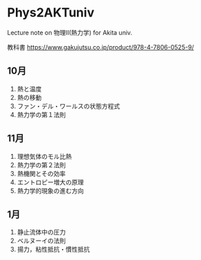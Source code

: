 # Phys2AKTuniv
Lecture note on 物理II(熱力学)  for Akita univ.

教科書 https://www.gakujutsu.co.jp/product/978-4-7806-0525-9/

## 10月

<!--教科書14章-->
1. 熱と温度
1. 熱の移動
1. ファン・デル・ワールスの状態方程式
1. 熱力学の第１法則 <!--教科書15章-->

## 11月

1. 理想気体のモル比熱
1. 熱力学の第２法則
1. 熱機関とその効率
1. エントロピー増大の原理
1. 熱力学的現象の進む方向

<!--
## 12月 II. 熱力学の発展と応用（留野先生）
第１０回：気体の分子運動論
第１１回：ボルツマン分布，フェルミ分布
第１２回：熱・エネルギー・環境と教育
-->

## 1月
<!--教科書11章-->
1. 静止流体中の圧力
1. ベルヌーイの法則
1. 揚力，粘性抵抗・慣性抵抗
